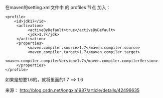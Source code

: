 在maven的setting.xml文件中 的 profiles 节点 加入：

```
<profile>  
    <id>jdk17</id>  
     <activation>  
          <activeByDefault>true</activeByDefault>  
          <jdk>1.7</jdk>  
     </activation>  
     <properties>  
          <maven.compiler.source>1.7</maven.compiler.source>  
          <maven.compiler.target>1.7</maven.compiler.target>  
          <maven.compiler.compilerVersion>1.7</maven.compiler.compilerVersion>  
     </properties>   
</profile>  
```

如果是想要1.6的，就将里面的1.7 ==> 1.6

来源： <http://blog.csdn.net/longxia1987/article/details/42496635>